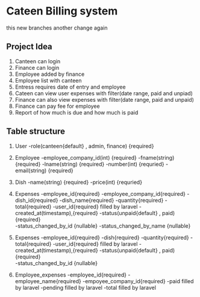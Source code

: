 # Cateen Billing system

this new branches another change again

## Project Idea
1. Canteen can login
2. Finance can login
3. Employee added by finance
4. Employee list with canteen
5. Entress requires date of entry and employee
6. Cateen can view user expenses with filter(date range, paid and unpiad)
7. Finance can also view expenses with filter(date range, paid and unpaid)
8. Finance can pay fee for employee
9. Report of how much is due and how much is paid

## Table structure
1. User
    -role(canteen{default} , admin, finance) {required}

2. Employee
    -employee_company_id(int) {required}
    -fname(string) {required}
    -lname(string) {required}
    -number(int) {requried}
    -email(string) {required}

3. Dish
    -name(string) {required}
    -price(int) {requried}

4. Expenses
    -employee_id{required}
     -employee_company_id{required}
    -dish_id{required}
    -dish_name{required}
    -quantity{required}
    -total{required}
    -user_id{required} filled by laravel
    -created_at(timestamp),{required}
    -status(unpaid{default} , paid) {required}  
    -status_changed_by_id  {nullable}
    -status_changed_by_name {nullable}

4. Expenses
    -employee_id{required}
    -dish{required}
    -quantity{required}
    -total{required}
    -user_id{required} filled by laravel
    -created_at(timestamp),{required}
    -status(unpaid{default} , paid) {required}  
    -status_changed_by_id  {nullable}

5. Employee_expenses
    -employee_id{required}
    -employee_name{required}
    -empoyee_company_id{required}
    -paid filled by laravel
    -pending filled by laravel
    -total filled by laravel

    



    